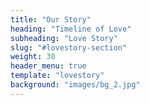 ```yaml
---
title: "Our Story"
heading: "Timeline of Love"
subheading: "Love Story"
slug: "#lovestory-section"
weight: 30
header_menu: true
template: "lovestory"
background: "images/bg_2.jpg"
---
```

